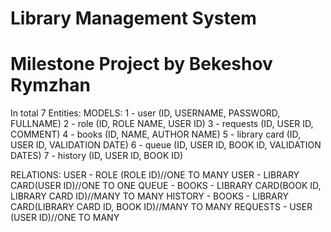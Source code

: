 # Library Management System
# Milestone Project by Bekeshov Rymzhan


In total 7 Entities: 
MODELS:
1 - user (ID, USERNAME, PASSWORD, FULLNAME) 
2 - role (ID, ROLE NAME, USER ID)
3 - requests (ID, USER ID, COMMENT)
4 - books (ID, NAME, AUTHOR NAME)
5 - library card (ID, USER ID, VALIDATION DATE)
6 - queue (ID, USER ID, BOOK ID, VALIDATION DATES)
7 - history (ID, USER ID, BOOK ID)

RELATIONS:
USER - ROLE (ROLE ID)//ONE TO MANY
USER - LIBRARY CARD(USER ID)//ONE TO ONE
QUEUE - BOOKS - LIBRARY CARD(BOOK ID, LIBRARY CARD ID)//MANY TO MANY
HISTORY - BOOKS - LIBRARY CARD(LIBRARY CARD ID, BOOK ID)//MANY TO MANY
REQUESTS - USER (USER ID)//ONE TO MANY